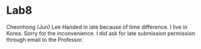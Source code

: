 # Lab8
Cheonhong (Jun) Lee
Handed in late because of time difference. I live in Korea. Sorry for the inconvenience. I did ask for late submission permission through email to the Professor.
